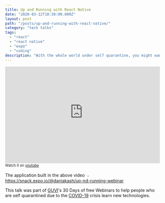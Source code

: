 ```yaml
---
title: Up and Running with React Native
date: "2020-03-12T18:30:00.000Z"
layout: post
path: "/posts/up-and-running-with-react-native/"
category: "tech talks"
tags:
  - "react"
  - "react native"
  - "expo"
  - "coding"
description: "With the whole world under self quarantine, you might want to learn how to build an app in 1 hour!"
---
```


<p>
<iframe width="100%" height="315" src="https://www.youtube-nocookie.com/embed/rU7qtmrm-TA" frameborder="0" allow="accelerometer; autoplay; encrypted-media; gyroscope; picture-in-picture" allowfullscreen></iframe>
<small>Watch it on <a href="https://www.youtube.com/watch?v=rU7qtmrm-TA">youtube</a></small>
</p>

The application built in the above video ﹣ https://snack.expo.io/@daniakash/up-nd-running-webinar

This talk was part of [GUVI](https://www.guvi.in/webinar)'s 30 Days of free Webinars to help people who are self quarantined due to the [COVID-19](https://www.who.int/emergencies/diseases/novel-coronavirus-2019) crisis learn new technologies.